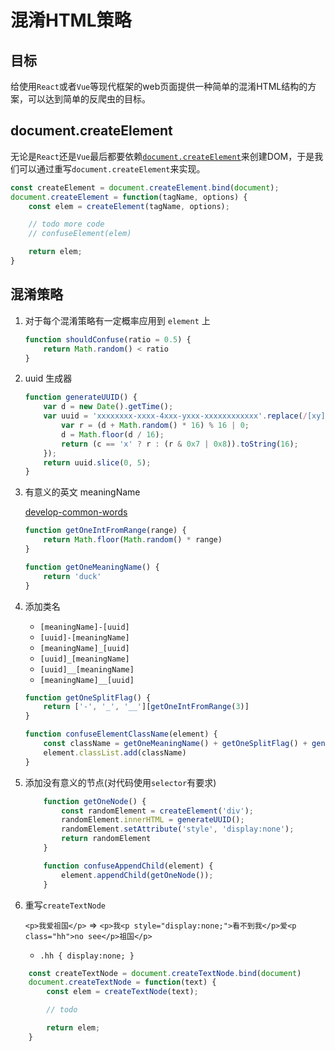 # 混淆HTML策略

## 目标

给使用`React`或者`Vue`等现代框架的web页面提供一种简单的混淆HTML结构的方案，可以达到简单的反爬虫的目标。

## document.createElement

无论是`React`还是`Vue`最后都要依赖[`document.createElement`](https://developer.mozilla.org/en-US/docs/Web/API/Document/createElement)来创建DOM，于是我们可以通过重写`document.createElement`来实现。

```js
const createElement = document.createElement.bind(document);
document.createElement = function(tagName, options) {
    const elem = createElement(tagName, options);

    // todo more code
    // confuseElement(elem)

    return elem;
}
```

## 混淆策略

1. 对于每个混淆策略有一定概率应用到 `element` 上

    ```js
    function shouldConfuse(ratio = 0.5) {
        return Math.random() < ratio
    }
    ```

2. uuid 生成器

    ```js
    function generateUUID() {
        var d = new Date().getTime();
        var uuid = 'xxxxxxxx-xxxx-4xxx-yxxx-xxxxxxxxxxxx'.replace(/[xy]/g, function (c) {
            var r = (d + Math.random() * 16) % 16 | 0;
            d = Math.floor(d / 16);
            return (c == 'x' ? r : (r & 0x7 | 0x8)).toString(16);
        });
        return uuid.slice(0, 5);
    }
    ```

3. 有意义的英文 meaningName

    [develop-common-words](https://github.com/gauseen/develop-common-words/blob/master/README.md)


    ```js
    function getOneIntFromRange(range) {
        return Math.floor(Math.random() * range)
    }
    ```

    ```js
    function getOneMeaningName() {
        return 'duck'
    }
    ```

2. 添加类名

    - `[meaningName]-[uuid]`
    - `[uuid]-[meaningName]`
    - `[meaningName]_[uuid]`
    - `[uuid]_[meaningName]`
    - `[uuid]__[meaningName]`
    - `[meaningName]__[uuid]`

    ```js
    function getOneSplitFlag() {
        return ['-', '_', '__'][getOneIntFromRange(3)]
    }
    ```

    ```js
    function confuseElementClassName(element) {
        const className = getOneMeaningName() + getOneSplitFlag() + generateUUID();
        element.classList.add(className)
    }
    ```
3. 添加没有意义的节点(对代码使用`selector`有要求)

    ```js
        function getOneNode() {
            const randomElement = createElement('div');
            randomElement.innerHTML = generateUUID();
            randomElement.setAttribute('style', 'display:none');
            return randomElement
        }

        function confuseAppendChild(element) {
            element.appendChild(getOneNode());
        }
    ```

4. 重写`createTextNode`

    `<p>我爱祖国</p>` => `<p>我<p style="display:none;">看不到我</p>爱<p class="hh">no see</p>祖国</p>`

    * `.hh { display:none; }`

```js
    const createTextNode = document.createTextNode.bind(document)
    document.createTextNode = function(text) {
        const elem = createTextNode(text);

        // todo

        return elem;
    }
```